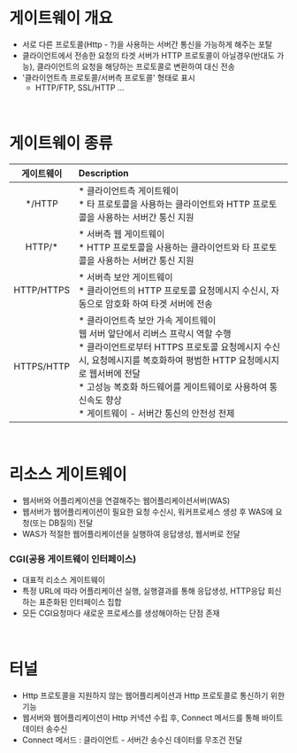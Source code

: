 # 게이트웨이 개요
* 서로 다른 프로토콜(Http - ?)을 사용하는 서버간 통신을 가능하게 해주는 포탈
* 클라이언트에서 전송한 요청의 타겟 서버가 HTTP 프로토콜이 아닐경우(반대도 가능), 클라이언트의 요청을 해당하는 프로토콜로 변환하여 대신 전송
* '클라이언트측 프로토콜/서버측 프로토콜' 형태로 표시
   * HTTP/FTP, SSL/HTTP ...

<br>

# 게이트웨이 종류
|게이트웨이|Description|
|:---:|:---------|
|*/HTTP|* 클라이언트측 게이트웨이<br>* 타 프로토콜을 사용하는 클라이언트와 HTTP 프로토콜을 사용하는 서버간 통신 지원|
|HTTP/*|* 서버측 웹 게이트웨이<br>* HTTP 프로토콜을 사용하는 클라이언트와 타 프로토콜을 사용하는 서버간 통신 지원|
|HTTP/HTTPS|* 서버측 보안 게이트웨이<br>* 클라이언트의 HTTP 프로토콜 요청메시지 수신시, 자동으로 암호화 하여 타겟 서버에 전송|
|HTTPS/HTTP|* 클라이언트측 보안 가속 게이트웨이<br>웹 서버 앞단에서 리버스 프락시 역할 수행<br>* 클라이언트로부터 HTTPS 프로토콜 요청메시지 수신시, 요청메시지를 복호화하여 평범한 HTTP 요청메시지로 웹서버에 전달<br>* 고성능 복호화 하드웨어를 게이트웨이로 사용하여 통신속도 향상<br>* 게이트웨이 - 서버간 통신의 안전성 전제|

<br>

# 리소스 게이트웨이
* 웹서버와 어플리케이션을 연결해주는 웹어플리케이션서버(WAS)
* 웹서버가 웹어플리케이션이 필요한 요청 수신시, 워커프로세스 생성 후 WAS에 요청(또는 DB질의) 전달
* WAS가 적절한 웹어플리케이션을 실행하여 응답생성, 웹서버로 전달

### CGI(공용 게이트웨이 인터페이스)
* 대표적 리소스 게이트웨이
* 특정 URL에 따라 어플리케이션 실행, 실행결과를 통해 응답생성, HTTP응답 회신하는 표준화된 인터페이스 집합
* 모든 CGI요청마다 새로운 프로세스를 생성해야하는 단점 존재

<br>

# 터널
* Http 프로토콜을 지원하지 않는 웹어플리케이션과 Http 프로토콜로 통신하기 위한 기능
* 웹서버와 웹어플리케이션이 Http 커넥션 수립 후, Connect 메서드를 통해 바이트데이터 송수신
* Connect 메서드 : 클라이언트 - 서버간 송수신 데이터를 무조건 전달